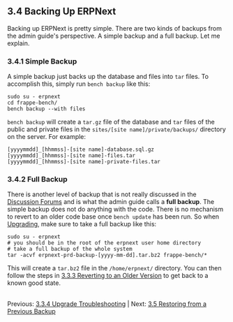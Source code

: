 ## 3.4 Backing Up ERPNext

Backing up ERPNext is pretty simple. There are two kinds of backups from the admin guide's perspective. A simple backup and a full backup. Let me explain.

### 3.4.1 Simple Backup

A simple backup just backs up the database and files into `tar` files.  To accomplish this, simply run `bench backup` like this:

    sudo su - erpnext
    cd frappe-bench/
    bench backup --with files

`bench backup` will create a `tar.gz` file of the database and `tar` files of the public and private files in the `sites/[site name]/private/backups/` directory on the server. For example:

    [yyyymmdd]_[hhmmss]-[site name]-database.sql.gz
    [yyyymmdd]_[hhmmss]-[site name]-files.tar
    [yyyymmdd]_[hhmmss]-[site name]-private-files.tar

### 3.4.2 Full Backup

There is another level of backup that is not really discussed in the [Discussion Forums](https://discuss.erpnext.com/ "ERPNext Discussion Forums") and is what the admin guide calls a **full backup**. The simple backup does not do anything with the code. There is no mechanism to revert to an older code base once `bench update` has been run. So when [Upgrading](upgrade "Upgrading ERPNext"), make sure to take a full backup like this:

    sudo su - erpnext
    # you should be in the root of the erpnext user home directory
    # take a full backup of the whole system
    tar -acvf erpnext-prd-backup-[yyyy-mm-dd].tar.bz2 frappe-bench/*

This will create a `tar.bz2` file in the `/home/erpnext/` directory. You can then follow the steps in [3.3.3 Reverting to an Older Version](revert "Reverting to an Older Version") to get back to a known good state.<br /><br />

Previous: [3.3.4 Upgrade Troubleshooting](upgrade-trouble "Upgrade Troubleshooting") | Next: [3.5 Restoring from a Previous Backup](restore "Restoring from a Previous Backup")
